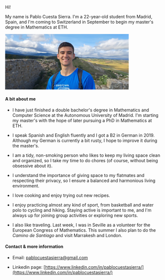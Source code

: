 Hi!

My name is Pablo Cuesta Sierra.
I'm a 22-year-old student from Madrid, Spain, and I'm coming to Switzerland in September to begin my master's degree in Mathematics at ETH.

<img src="assets/introduction/yo.jpg" style="max-width: 300pt;">

#### A bit about me

- I have just finished a double bachelor's degree in Mathematics and Computer Science at the Autonomous University of Madrid. I'm starting my master's with the hope of later pursuing a PhD in Mathematics at ETH.

- I speak Spanish and English fluently and I got a B2 in German in 2019. Although my German is currently a bit rusty, I hope to improve it during the master's.

- I am a tidy, non-smoking person who likes to keep my living space clean and organized, so I take my time to do chores (of course, without being obsessive about it).

- I understand the importance of giving space to my flatmates and respecting their privacy, so I ensure a balanced and harmonious living environment.

- I love cooking and enjoy trying out new recipes.

- I enjoy practicing almost any kind of sport, from basketball and water polo to cycling and hiking. Staying active is important to me, and I'm always up for joining group activities or exploring new sports.

- I also like traveling. Last week, I was in Seville as a volunteer for the European Congress of Mathematics. This summer I also plan to do the _Camino de Santiago_ and visit Marrakesh and London.

#### Contact & more information

- Email: [pablocuestasierra@gmail.com](mailto:pablocuestasierra@gmail.com)

- Linkedin page: [https://www.linkedin.com/in/pablocuestasierra/](https://www.linkedin.com/in/pablocuestasierra/)


